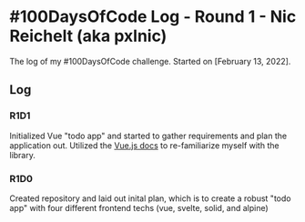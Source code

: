# #100DaysOfCode Log - Round 1 - Nic Reichelt (aka pxlnic)

The log of my #100DaysOfCode challenge. Started on [February 13, 2022].

## Log

### R1D1 
Initialized Vue "todo app" and started to gather requirements and plan the application out. Utilized the [Vue.js docs](https://vuejs.org/guide/quick-start.html#with-build-tools) to re-familiarize myself with the library.

### R1D0
Created repository and laid out inital plan, which is to create a robust "todo app" with four different frontend techs (vue, svelte, solid, and alpine)